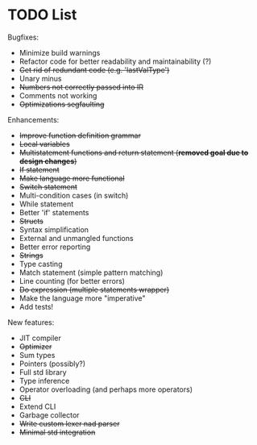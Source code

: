 #  TODO List

Bugfixes:
- Minimize build warnings
- Refactor code for better readability and maintainability (?)
- ~~Get rid of redundant code (e.g. 'lastValType')~~
- Unary minus
- ~~Numbers not correctly passed into IR~~
- Comments not working
- ~~Optimizations segfaulting~~

Enhancements:
- ~~Improve function definition grammar~~
- ~~Local variables~~
- ~~Multistatement functions and return statement (__removed goal due to design changes__)~~
- ~~If statement~~
- ~~Make language more functional~~
- ~~Switch statement~~
- Multi-condition cases (in switch)
- While statement
- Better 'if' statements
- ~~Structs~~
- Syntax simplification
- External and unmangled functions
- Better error reporting
- ~~Strings~~
- Type casting
- Match statement (simple pattern matching)
- Line counting (for better errors)
- ~~Do expression (multiple statements wrapper)~~
- Make the language more "imperative"
- Add tests!

New features:
- JIT compiler
- ~~Optimizer~~
- Sum types
- Pointers (possibly?)
- Full std library
- Type inference
- Operator overloading (and perhaps more operators)
- ~~CLI~~
- Extend CLI
- Garbage collector
- ~~Write custom lexer nad parser~~
- ~~Minimal std integration~~
